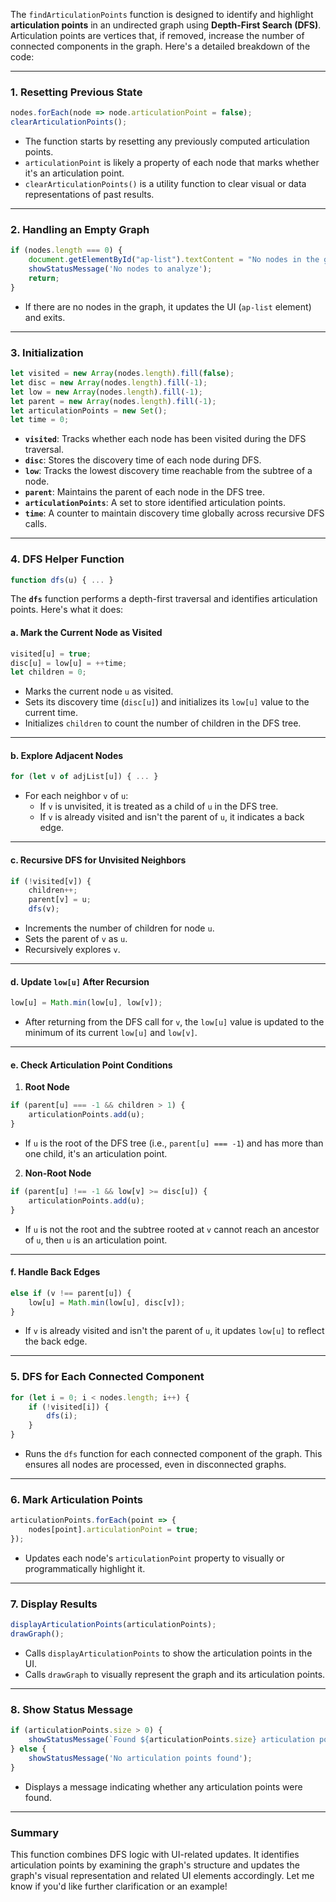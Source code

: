 The `findArticulationPoints` function is designed to identify and highlight **articulation points** in an undirected graph using **Depth-First Search (DFS)**. Articulation points are vertices that, if removed, increase the number of connected components in the graph. Here's a detailed breakdown of the code:

---

### 1. **Resetting Previous State**
```javascript
nodes.forEach(node => node.articulationPoint = false);
clearArticulationPoints();
```
- The function starts by resetting any previously computed articulation points.
- `articulationPoint` is likely a property of each node that marks whether it's an articulation point.
- `clearArticulationPoints()` is a utility function to clear visual or data representations of past results.

---

### 2. **Handling an Empty Graph**
```javascript
if (nodes.length === 0) {
    document.getElementById("ap-list").textContent = "No nodes in the graph";
    showStatusMessage('No nodes to analyze');
    return;
}
```
- If there are no nodes in the graph, it updates the UI (`ap-list` element) and exits.

---

### 3. **Initialization**
```javascript
let visited = new Array(nodes.length).fill(false);
let disc = new Array(nodes.length).fill(-1);
let low = new Array(nodes.length).fill(-1);
let parent = new Array(nodes.length).fill(-1);
let articulationPoints = new Set();
let time = 0;
```
- **`visited`**: Tracks whether each node has been visited during the DFS traversal.
- **`disc`**: Stores the discovery time of each node during DFS.
- **`low`**: Tracks the lowest discovery time reachable from the subtree of a node.
- **`parent`**: Maintains the parent of each node in the DFS tree.
- **`articulationPoints`**: A set to store identified articulation points.
- **`time`**: A counter to maintain discovery time globally across recursive DFS calls.

---

### 4. **DFS Helper Function**
```javascript
function dfs(u) { ... }
```
The **`dfs`** function performs a depth-first traversal and identifies articulation points. Here's what it does:

#### a. **Mark the Current Node as Visited**
```javascript
visited[u] = true;
disc[u] = low[u] = ++time;
let children = 0;
```
- Marks the current node `u` as visited.
- Sets its discovery time (`disc[u]`) and initializes its `low[u]` value to the current time.
- Initializes `children` to count the number of children in the DFS tree.

---

#### b. **Explore Adjacent Nodes**
```javascript
for (let v of adjList[u]) { ... }
```
- For each neighbor `v` of `u`:
  - If `v` is unvisited, it is treated as a child of `u` in the DFS tree.
  - If `v` is already visited and isn't the parent of `u`, it indicates a back edge.

---

#### c. **Recursive DFS for Unvisited Neighbors**
```javascript
if (!visited[v]) {
    children++;
    parent[v] = u;
    dfs(v);
```
- Increments the number of children for node `u`.
- Sets the parent of `v` as `u`.
- Recursively explores `v`.

---

#### d. **Update `low[u]` After Recursion**
```javascript
low[u] = Math.min(low[u], low[v]);
```
- After returning from the DFS call for `v`, the `low[u]` value is updated to the minimum of its current `low[u]` and `low[v]`.

---

#### e. **Check Articulation Point Conditions**
1. **Root Node**
```javascript
if (parent[u] === -1 && children > 1) {
    articulationPoints.add(u);
}
```
- If `u` is the root of the DFS tree (i.e., `parent[u] === -1`) and has more than one child, it's an articulation point.

2. **Non-Root Node**
```javascript
if (parent[u] !== -1 && low[v] >= disc[u]) {
    articulationPoints.add(u);
}
```
- If `u` is not the root and the subtree rooted at `v` cannot reach an ancestor of `u`, then `u` is an articulation point.

---

#### f. **Handle Back Edges**
```javascript
else if (v !== parent[u]) {
    low[u] = Math.min(low[u], disc[v]);
}
```
- If `v` is already visited and isn't the parent of `u`, it updates `low[u]` to reflect the back edge.

---

### 5. **DFS for Each Connected Component**
```javascript
for (let i = 0; i < nodes.length; i++) {
    if (!visited[i]) {
        dfs(i);
    }
}
```
- Runs the `dfs` function for each connected component of the graph. This ensures all nodes are processed, even in disconnected graphs.

---

### 6. **Mark Articulation Points**
```javascript
articulationPoints.forEach(point => {
    nodes[point].articulationPoint = true;
});
```
- Updates each node's `articulationPoint` property to visually or programmatically highlight it.

---

### 7. **Display Results**
```javascript
displayArticulationPoints(articulationPoints);
drawGraph();
```
- Calls `displayArticulationPoints` to show the articulation points in the UI.
- Calls `drawGraph` to visually represent the graph and its articulation points.

---

### 8. **Show Status Message**
```javascript
if (articulationPoints.size > 0) {
    showStatusMessage(`Found ${articulationPoints.size} articulation point(s)`);
} else {
    showStatusMessage('No articulation points found');
}
```
- Displays a message indicating whether any articulation points were found.

---

### Summary
This function combines DFS logic with UI-related updates. It identifies articulation points by examining the graph's structure and updates the graph's visual representation and related UI elements accordingly. Let me know if you'd like further clarification or an example!
